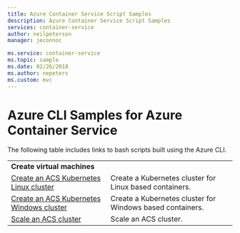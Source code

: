 ```yaml
---
title: Azure Container Service Script Samples
description: Azure Container Service Script Samples
services: container-service
author: neilpeterson
manager: jeconnoc

ms.service: container-service
ms.topic: sample
ms.date: 02/26/2018
ms.author: nepeters
ms.custom: mvc
---
```


# Azure CLI Samples for Azure Container Service

The following table includes links to bash scripts built using the Azure CLI.

| | |
|---|---|
|**Create virtual machines**||
| [Create an ACS Kubernetes Linux cluster](./scripts/container-service-cli-deploy-k8s-linux.md?toc=%2fcli%2fazure%2ftoc.json) | Create a Kubernetes cluster for Linux based containers. |
| [Create an ACS Kubernetes Windows cluster](./scripts/container-service-cli-deploy-k8s-windows.md?toc=%2fcli%2fazure%2ftoc.json) | Create a Kubernetes cluster for Windows based containers. |
| [Scale an ACS cluster](./scripts/container-service-cli-scale-cluster.md?toc=%2fcli%2fazure%2ftoc.json) | Scale an ACS cluster. |
